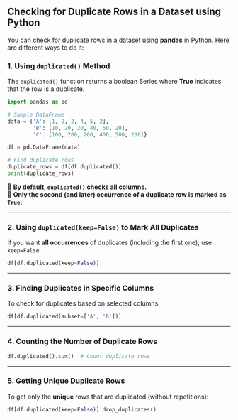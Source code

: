 ## Checking for Duplicate Rows in a Dataset using Python

You can check for duplicate rows in a dataset using **pandas** in Python. Here are different ways to do it:

### 1. Using `duplicated()` Method
The `duplicated()` function returns a boolean Series where **True** indicates that the row is a duplicate.

```python
import pandas as pd

# Sample DataFrame
data = {'A': [1, 2, 2, 4, 5, 2],
        'B': [10, 20, 20, 40, 50, 20],
        'C': [100, 200, 200, 400, 500, 200]}

df = pd.DataFrame(data)

# Find duplicate rows
duplicate_rows = df[df.duplicated()]
print(duplicate_rows)
```

🔹 **By default, `duplicated()` checks all columns.**  
🔹 **Only the second (and later) occurrence of a duplicate row is marked as `True`.**

---

### 2. Using `duplicated(keep=False)` to Mark All Duplicates
If you want **all occurrences** of duplicates (including the first one), use `keep=False`:

```python
df[df.duplicated(keep=False)]
```

---

### 3. Finding Duplicates in Specific Columns
To check for duplicates based on selected columns:

```python
df[df.duplicated(subset=['A', 'B'])]
```

---

### 4. Counting the Number of Duplicate Rows
```python
df.duplicated().sum()  # Count duplicate rows
```

---

### 5. Getting Unique Duplicate Rows
To get only the **unique** rows that are duplicated (without repetitions):

```python
df[df.duplicated(keep=False)].drop_duplicates()
```

